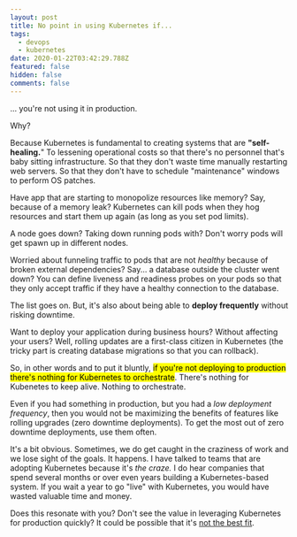 ```yaml
---
layout: post
title: No point in using Kubernetes if...
tags:
  - devops
  - kubernetes
date: 2020-01-22T03:42:29.788Z
featured: false
hidden: false
comments: false
---
```

... you're not using it in production. 

<!--more-->

Why?

Because Kubernetes is fundamental to creating systems that are **"self-healing.**" To lessening operational costs so that there's no personnel that's baby sitting infrastructure. So that they don't waste time manually restarting web servers. So that they don't have to schedule "maintenance" windows to perform OS patches.

Have app that are starting to monopolize resources like memory? Say, because of a memory leak? Kubernetes can kill pods when they hog resources and start them up again (as long as you set pod limits).

A node goes down? Taking down running pods with? Don't worry pods will get spawn up in different nodes. 

Worried about funneling traffic to pods that are not *healthy* because of broken external dependencies? Say... a database outside the cluster went down? You can define liveness and readiness probes on your pods so that they only accept traffic if they have a healthy connection to the database.

The list goes on. But, it's also about being able to **deploy frequently** without risking downtime.

Want to deploy your application during business hours? Without affecting your users? Well, rolling updates are a first-class citizen in Kubernetes (the tricky part is creating database migrations so that you can rollback).

So, in other words and to put it bluntly, <mark>if you're not deploying to production there's nothing for Kubernetes to orchestrate</mark>. There's nothing for Kubenetes to keep alive. Nothing to orchestrate. 

Even if you had something in production, but you had a *low deployment frequency*, then you would not be maximizing the benefits of features like rolling upgrades (zero downtime deployments). To get the most out of zero downtime deployments, use them often.

It's a bit obvious. Sometimes, we do get caught in the craziness of work and we lose sight of the goals. It happens. I have talked to teams that are adopting Kubernetes because it's *the craze.* I do hear companies that spend several months or over even years building a Kubernetes-based system. If you wait a year to go "live" with Kubernetes, you would have wasted valuable time and money.

Does this resonate with you? Don't see the value in leveraging Kubernetes for production quickly? It could be possible that it's [not the best fit](https://gaunacode.com/taking-a-lamborghini-through-a-sidewalk).

